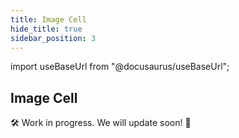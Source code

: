 ```yaml
---
title: Image Cell
hide_title: true
sidebar_position: 3
---
```


import useBaseUrl from "@docusaurus/useBaseUrl";

## Image Cell

🛠 Work in progress. We will update soon! 🚧
